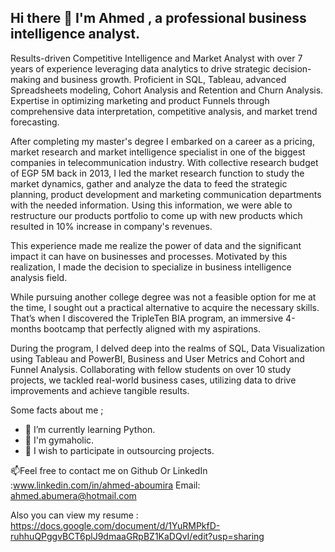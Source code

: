 ## Hi there 👋 I'm Ahmed , a professional business intelligence analyst.

Results-driven Competitive Intelligence and Market Analyst with over 7 years of experience leveraging data analytics to drive strategic decision-making and business growth. Proficient in SQL, Tableau, advanced Spreadsheets modeling, Cohort Analysis and Retention and Churn Analysis. Expertise in optimizing marketing and product Funnels through comprehensive data interpretation, competitive analysis, and market trend forecasting.

After completing my master's degree I embarked on a career as a pricing, market research and market intelligence specialist in one of the biggest companies in telecommunication industry. With collective research budget of EGP 5M back in 2013, I led the market research function to study the market dynamics, gather and analyze the data to feed the strategic planning, product development and marketing communication departments with the needed information. Using this information, we were able to restructure our products portfolio to come up with new products which resulted in 10% increase in company's revenues.

This experience made me realize the power of data and the significant impact it can have on businesses and processes. Motivated by this realization, I made the decision to specialize in business intelligence analysis field. 

While pursuing another college degree was not a feasible option for me at the time, I sought out a practical alternative to acquire the necessary skills. That’s when I discovered the TripleTen BIA program, an immersive 4-months bootcamp that perfectly aligned with my aspirations.

During the program, I delved deep into the realms of SQL, Data Visualization using Tableau and PowerBI, Business and User Metrics and Cohort and Funnel Analysis. Collaborating with fellow students on over 10 study projects, we tackled real-world business cases, utilizing data to drive improvements and achieve tangible results.

Some facts about me ;
- 🌱 I’m currently learning Python.
- 🏅 I'm gymaholic.
- 🔭 I wish to participate in outsourcing projects.

📫Feel free to contact me on 
Github Or 
LinkedIn :www.linkedin.com/in/ahmed-aboumira
Email: ahmed.abumera@hotmail.com

Also you can view my resume : https://docs.google.com/document/d/1YuRMPkfD-ruhhuQPggvBCT6plJ9dmaaGRpBZ1KaDQvI/edit?usp=sharing


<!--
**AhmedAboumira/AhmedAboumira** is a ✨ _special_ ✨ repository because its `README.md` (this file) appears on your GitHub profile.

Here are some ideas to get you started:

- 🔭 I’m currently working on ...
- 🌱 I’m currently learning ...
- 👯 I’m looking to collaborate on ...
- 🤔 I’m looking for help with ...
- 💬 Ask me about ...
- 📫 How to reach me: ...
- 😄 Pronouns: ...
- ⚡ Fun fact: ...
-->

